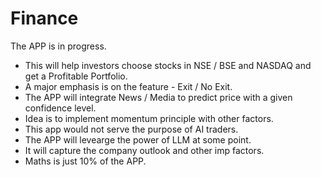 # Finance

The APP is in progress.

- This will help investors choose stocks in NSE / BSE and NASDAQ and get a Profitable Portfolio.
- A major emphasis is on the feature - Exit / No Exit.
- The APP will integrate News / Media to predict price with a given confidence level.
- Idea is to implement momentum principle with other factors.
- This app would not serve the purpose of AI traders.
- The APP will levearge the power of LLM at some point.
- It will capture the company outlook and other imp factors.
- Maths is just 10% of the APP.
  
